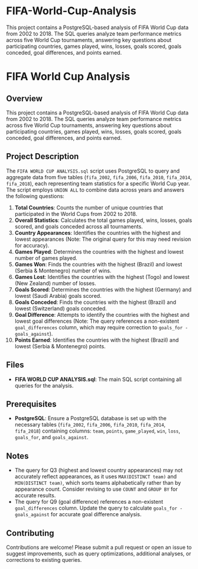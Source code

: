 # FIFA-World-Cup-Analysis
This project contains a PostgreSQL-based analysis of FIFA World Cup data from 2002 to 2018. The SQL queries analyze team performance metrics across five World Cup tournaments, answering key questions about participating countries, games played, wins, losses, goals scored, goals conceded, goal differences, and points earned.  

# FIFA World Cup Analysis

## Overview
This project contains a PostgreSQL-based analysis of FIFA World Cup data from 2002 to 2018. The SQL queries analyze team performance metrics across five World Cup tournaments, answering key questions about participating countries, games played, wins, losses, goals scored, goals conceded, goal differences, and points earned.

## Project Description
The `FIFA WORLD CUP ANALYSIS.sql` script uses PostgreSQL to query and aggregate data from five tables (`fifa_2002`, `fifa_2006`, `fifa_2010`, `fifa_2014`, `fifa_2018`), each representing team statistics for a specific World Cup year. The script employs `UNION ALL` to combine data across years and answers the following questions:

1. **Total Countries**: Counts the number of unique countries that participated in the World Cups from 2002 to 2018.
2. **Overall Statistics**: Calculates the total games played, wins, losses, goals scored, and goals conceded across all tournaments.
3. **Country Appearances**: Identifies the countries with the highest and lowest appearances (Note: The original query for this may need revision for accuracy).
4. **Games Played**: Determines the countries with the highest and lowest number of games played.
5. **Games Won**: Finds the countries with the highest (Brazil) and lowest (Serbia & Montenegro) number of wins.
6. **Games Lost**: Identifies the countries with the highest (Togo) and lowest (New Zealand) number of losses.
7. **Goals Scored**: Determines the countries with the highest (Germany) and lowest (Saudi Arabia) goals scored.
8. **Goals Conceded**: Finds the countries with the highest (Brazil) and lowest (Switzerland) goals conceded.
9. **Goal Difference**: Attempts to identify the countries with the highest and lowest goal differences (Note: The query references a non-existent `goal_differences` column, which may require correction to `goals_for - goals_against`).
10. **Points Earned**: Identifies the countries with the highest (Brazil) and lowest (Serbia & Montenegro) points.

## Files
- **FIFA WORLD CUP ANALYSIS.sql**: The main SQL script containing all queries for the analysis.

## Prerequisites
- **PostgreSQL**: Ensure a PostgreSQL database is set up with the necessary tables (`fifa_2002`, `fifa_2006`, `fifa_2010`, `fifa_2014`, `fifa_2018`) containing columns: `team`, `points`, `game_played`, `win`, `loss`, `goals_for`, and `goals_against`.

## Notes
- The query for Q3 (highest and lowest country appearances) may not accurately reflect appearances, as it uses `MAX(DISTINCT team)` and `MIN(DISTINCT team)`, which sorts teams alphabetically rather than by appearance count. Consider revising to use `COUNT` and `GROUP BY` for accurate results.
- The query for Q9 (goal difference) references a non-existent `goal_differences` column. Update the query to calculate `goals_for - goals_against` for accurate goal difference analysis.

## Contributing
Contributions are welcome! Please submit a pull request or open an issue to suggest improvements, such as query optimizations, additional analyses, or corrections to existing queries.
